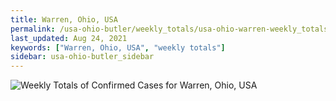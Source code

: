 ```yaml
---
title: Warren, Ohio, USA
permalink: /usa-ohio-butler/weekly_totals/usa-ohio-warren-weekly_totals.html
last_updated: Aug 24, 2021
keywords: ["Warren, Ohio, USA", "weekly totals"]
sidebar: usa-ohio-butler_sidebar
---
```


![Weekly Totals of Confirmed Cases for Warren, Ohio, USA](/covid_tracker/images/graphs/usa-ohio-warren-weekly_totals_graph.png)

